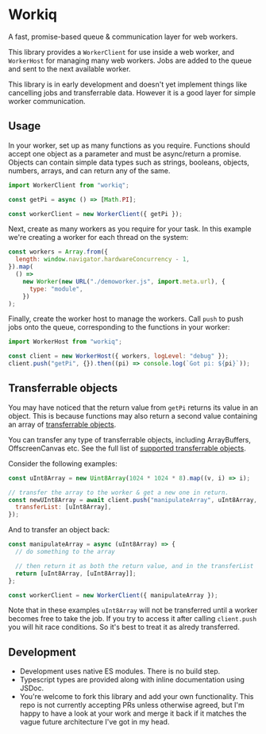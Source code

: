 # Workiq

A fast, promise-based queue & communication layer for web workers.

This library provides a `WorkerClient` for use inside a web worker, and `WorkerHost` for managing many web workers. Jobs are added to the queue and sent to the next available worker.

This library is in early development and doesn't yet implement things like cancelling jobs and transferrable data. However it is a good layer for simple worker communication.

## Usage

In your worker, set up as many functions as you require. Functions should accept one object as a parameter and must be async/return a promise. Objects can contain simple data types such as strings, booleans, objects, numbers, arrays, and can return any of the same.

```js
import WorkerClient from "workiq";

const getPi = async () => [Math.PI];

const workerClient = new WorkerClient({ getPi });
```

Next, create as many workers as you require for your task. In this example we're creating a worker for each thread on the system:

```js
const workers = Array.from({
  length: window.navigator.hardwareConcurrency - 1,
}).map(
  () =>
    new Worker(new URL("./demoworker.js", import.meta.url), {
      type: "module",
    })
);
```

Finally, create the worker host to manage the workers. Call `push` to push jobs onto the queue, corresponding to the functions in your worker:

```js
import WorkerHost from "workiq";

const client = new WorkerHost({ workers, logLevel: "debug" });
client.push("getPi", {}).then((pi) => console.log(`Got pi: ${pi}`));
```

## Transferrable objects

You may have noticed that the return value from `getPi` returns its value in an object. This is because functions may also return a second value containing an array of [transferrable objects](https://developer.mozilla.org/en-US/docs/Web/API/Web_Workers_API/Transferable_objects).

You can transfer any type of transferrable objects, including ArrayBuffers, OffscreenCanvas etc. See the full list of [supported transferrable objects](https://developer.mozilla.org/en-US/docs/Web/API/Web_Workers_API/Transferable_objects#supported_objects).

Consider the following examples:

```js
const uInt8Array = new Uint8Array(1024 * 1024 * 8).map((v, i) => i);

// transfer the array to the worker & get a new one in return.
const newUInt8Array = await client.push("manipulateArray", uInt8Array, {
  transferList: [uInt8Array],
});
```

And to transfer an object back:

```js
const manipulateArray = async (uInt8Array) => {
  // do something to the array

  // then return it as both the return value, and in the transferList
  return [uInt8Array, [uInt8Array]];
};

const workerClient = new WorkerClient({ manipulateArray });
```

Note that in these examples `uInt8Array` will not be transferred until a worker becomes free to take the job. If you try to access it after calling `client.push` you will hit race conditions. So it's best to treat it as alredy transferred.

## Development

- Development uses native ES modules. There is no build step.
- Typescript types are provided along with inline documentation using JSDoc.
- You're welcome to fork this library and add your own functionality. This repo is not currently accepting PRs unless otherwise agreed, but I'm happy to have a look at your work and merge it back if it matches the vague future architecture I've got in my head.
